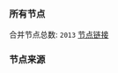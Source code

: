 ### 所有节点
合并节点总数: `2013`
[节点链接](https://raw.githubusercontent.com/rzhy1/11/master/sub/sub_merge_base64.txt)

### 节点来源